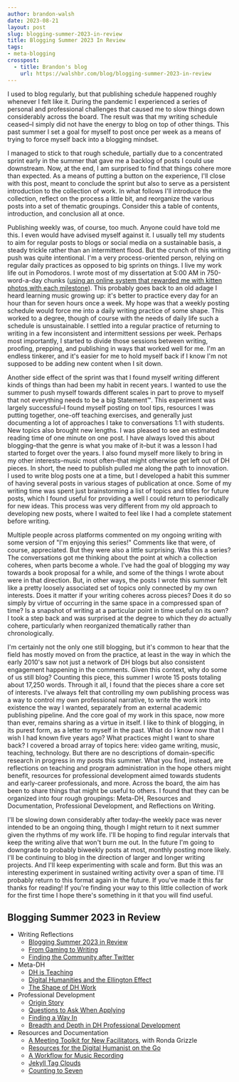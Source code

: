 ```yaml
---
author: brandon-walsh
date: 2023-08-21
layout: post
slug: blogging-summer-2023-in-review
title: Blogging Summer 2023 In Review
tags:
- meta-blogging
crosspost:
  - title: Brandon's blog
    url: https://walshbr.com/blog/blogging-summer-2023-in-review
---
```


I used to blog regularly, but that publishing schedule happened roughly whenever I felt like it. During the pandemic I experienced a series of personal and professional challenges that caused me to slow things down considerably across the board. The result was that my writing schedule ceased–I simply did not have the energy to blog on top of other things. This past summer I set a goal for myself to post once per week as a means of trying to force myself back into a blogging mindset. 

I managed to stick to that rough schedule, partially due to a concentrated sprint early in the summer that gave me a backlog of posts I could use downstream. Now, at the end, I am surprised to find that things cohere more than expected. As a means of putting a button on the experience, I'll close with this post, meant to conclude the sprint but also to serve as a persistent introduction to the collection of work. In what follows I'll introduce the collection, reflect on the process a little bit, and reorganize the various posts into a set of thematic groupings. Consider this a table of contents, introduction, and conclusion all at once.

Publishing weekly was, of course, too much. Anyone could have told me this. I even would have advised myself against it. I usually tell my students to aim for regular posts to blogs or social media on a sustainable basis, a steady trickle rather than an intermittent flood. But the crunch of this writing push was quite intentional. I'm a very process-oriented person, relying on regular daily practices as opposed to big sprints on things. I live my work life out in Pomodoros. I wrote most of my dissertation at 5:00 AM in 750-word-a-day chunks ([using an online system that rewarded me with kitten photos with each milestone](https://writtenkitten.co/)). This probably goes back to an old adage I heard learning music growing up: it's better to practice every day for an hour than for seven hours once a week. My hope was that a weekly posting schedule would force me into a daily writing practice of some shape. This worked to a degree, though of course with the needs of daily life such a schedule is unsustainable. I settled into a regular practice of returning to writing in a few inconsistent and intermittent sessions per week. Perhaps most importantly, I started to divide those sessions between writing, proofing, prepping, and publishing in ways that worked well for me. I'm an endless tinkerer, and it's easier for me to hold myself back if I know I'm not supposed to be adding new content when I sit down. 

Another side effect of the sprint was that I found myself writing different kinds of things than had been my habit in recent years. I wanted to use the summer to push myself towards different scales in part to prove to myself that not everything needs to be a big Statement™. This experiment was largely successful–I found myself posting on tool tips, resources I was putting together, one-off teaching exercises, and generally just documenting a lot of approaches I take to conversations 1:1 with students. New topics also brought new lengths. I was pleased to see an estimated reading time of one minute on one post. I have always loved this about blogging–that the genre is what you make of it–but it was a lesson I had started to forget over the years. I also found myself more likely to bring in my other interests–music most often–that might otherwise get left out of DH pieces. In short, the need to publish pulled me along the path to innovation. I used to write blog posts one at a time, but I developed a habit this summer of having several posts in various stages of publication at once. Some of my writing time was spent just brainstorming a list of topics and titles for future posts, which I found useful for providing a well I could return to periodically for new ideas. This process was very different from my old approach to developing new posts, where I waited to feel like I had a complete statement before writing.

Multiple people across platforms commented on my ongoing writing with some version of "I'm enjoying this series!" Comments like that were, of course, appreciated. But they were also a little surprising. Was this a series? The conversations got me thinking about the point at which a collection coheres, when parts become a whole. I've had the goal of blogging my way towards a book proposal for a while, and some of the things I wrote about were in that direction. But, in other ways, the posts I wrote this summer felt like a pretty loosely associated set of topics only connected by my own interests. Does it matter if your writing coheres across pieces? Does it do so simply by virtue of occurring in the same space in a compressed span of time? Is a snapshot of writing at a particular point in time useful on its own? I took a step back and was surprised at the degree to which they *do* actually cohere, particularly when reorganized thematically rather than chronologically. 

I'm certainly not the only one still blogging, but it's common to hear that the field has mostly moved on from the practice, at least in the way in which the early 2010's saw not just a network of DH blogs but also consistent engagement happening in the comments. Given this context, why do some of us still blog? Counting this piece, this summer I wrote 15 posts totaling about 17,250 words. Through it all, I found that the pieces share a core set of interests. I've always felt that controlling my own publishing process was a way to control my own professional narrative, to write the work into existence the way I wanted, separately from an external academic publishing pipeline. And the core goal of my work in this space, now more than ever, remains sharing as a virtue in itself. I like to think of blogging, in its purest form, as a letter to myself in the past. What do I know now that I wish I had known five years ago? What practices might I want to share back? I covered a broad array of topics here: video game writing, music, teaching, technology. But there are no descriptions of domain-specific research in progress in my posts this summer. What you find, instead, are reflections on teaching and program administration in the hope others might benefit,  resources for professional development aimed towards students and early-career professionals, and more. Across the board, the aim has been to share things that might be useful to others. I found that they can be organized into four rough groupings: Meta-DH, Resources and Documentation, Professional Development, and Reflections on Writing. 

I'll be slowing down considerably after today–the weekly pace was never intended to be an ongoing thing, though I might return to it next summer given the rhythms of my work life. I'll be hoping to find regular intervals that keep the writing alive that won't burn me out. In the future I'm going to downgrade to probably biweekly posts at most, monthly posting more likely. I'll be continuing to blog in the direction of larger and longer writing projects. And I'll keep experimenting with scale and form. But this was an interesting experiment in sustained writing activity over a span of time. I'll probably return to this format again in the future. If you've made it this far thanks for reading! If you're finding your way to this little collection of work for the first time I hope there's something in it that you will find useful.

## Blogging Summer 2023 in Review

* Writing Reflections
  * [Blogging Summer 2023 in Review](https://scholarslab.org/blog/blogging-summer-2023-in-review)
  * [From Gaming to Writing](https://scholarslab.org/blog/from-gaming-to-writing/)
  * [Finding the Community after Twitter](https://scholarslab.org/blog/finding-the-community-after-twitter)
* Meta-DH
  * [DH is Teaching](https://scholarslab.org/blog/dh-is-teaching/)
  * [Digital Humanities and the Ellington Effect](https://scholarslab.org/blog/digital-humanities-and-the-ellington-effect/)
  * [The Shape of DH Work](https://scholarslab.org/blog/the-shape-of-dh-work/)
* Professional Development
  * [Origin Story](https://scholarslab.org/blog/origin-story/)
  * [Questions to Ask When Applying](https://scholarslab.org/blog/questions-to-ask-when-applying/)
  * [Finding a Way In](https://scholarslab.org/blog/finding-a-way-in/)
  * [Breadth and Depth in DH Professional Development](https://scholarslab.org/blog/breadth-and-depth-in-dh-professional-development/)
* Resources and Documentation
  * [A Meeting Toolkit for New Facilitators](https://scholarslab.org/blog/a-meeting-toolkit-for-new-facilitators/), with Ronda Grizzle
  * [Resources for the Digital Humanist on the Go](https://scholarslab.org/blog/resources-for-the-digital-humanist-on-the-go/)
  * [A Workflow for Music Recording](https://scholarslab.org/blog/a-workflow-for-remote-music-recording/)
  * [Jekyll Tag Clouds](https://scholarslab.org/blog/jekyll-tag-clouds/)
  * [Counting to Seven](https://scholarslab.org/blog/counting-to-seven/)